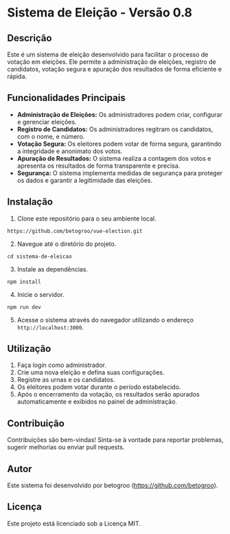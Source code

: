 # Sistema de Eleição - Versão 0.8

## Descrição
Este é um sistema de eleição desenvolvido para facilitar o processo de votação em eleições. Ele permite a administração de eleições, registro de candidatos, votação segura e apuração dos resultados de forma eficiente e rápida.

## Funcionalidades Principais
- **Administração de Eleições:** Os administradores podem criar, configurar e gerenciar eleições.
- **Registro de Candidatos:** Os administradores regitram os candidatos, com o nome, e número.
- **Votação Segura:** Os eleitores podem votar de forma segura, garantindo a integridade e anonimato dos votos.
- **Apuração de Resultados:** O sistema realiza a contagem dos votos e apresenta os resultados de forma transparente e precisa.
- **Segurança:** O sistema implementa medidas de segurança para proteger os dados e garantir a legitimidade das eleições.

## Instalação
1. Clone este repositório para o seu ambiente local.
```
https://github.com/betogroo/vue-election.git
```

2. Navegue até o diretório do projeto.
```
cd sistema-de-eleicao
```

3. Instale as dependências.
```
npm install
```
4. Inicie o servidor.
```
npm run dev
```

5. Acesse o sistema através do navegador utilizando o endereço `http://localhost:3000`.

## Utilização
1. Faça login como administrador.
2. Crie uma nova eleição e defina suas configurações.
3. Registre as urnas e os candidatos.
4. Os eleitores podem votar durante o período estabelecido.
5. Após o encerramento da votação, os resultados serão apurados automaticamente e exibidos no painel de administração.

## Contribuição
Contribuições são bem-vindas! Sinta-se à vontade para reportar problemas, sugerir melhorias ou enviar pull requests.

## Autor
Este sistema foi desenvolvido por betogroo (https://github.com/betogroo).

## Licença
Este projeto está licenciado sob a Licença MIT.


